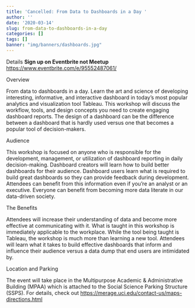 ```yaml
---
title: 'Cancelled: From Data to Dashboards in a Day '
author: ''
date: '2020-03-14'
slug: from-data-to-dashboards-in-a-day
categories: []
tags: []
banner: "img/banners/dashboards.jpg"
---
```



Details
**Sign up on Eventbrite not Meetup**
https://www.eventbrite.com/e/95552487061/

Overview

From data to dashboards in a day. Learn the art and science of developing interesting, informative, and interactive dashboard in today’s most popular analytics and visualization tool Tableau. This workshop will discuss the workflow, tools, and design concepts you need to create engaging dashboard reports. The design of a dashboard can be the difference between a dashboard that is hardly used versus one that becomes a popular tool of decision-makers.

Audience

This workshop is focused on anyone who is responsible for the development, management, or utilization of dashboard reporting in daily decision-making. Dashboard creators will learn how to build better dashboards for their audience. Dashboard users learn what is required to build great dashboards so they can provide feedback during development. Attendees can benefit from this information even if you’re an analyst or an executive. Everyone can benefit from becoming more data literate in our data-driven society.

The Benefits

Attendees will increase their understanding of data and become more effective at communicating with it. What is taught in this workshop is immediately applicable to the workplace. While the tool being taught is Tableau, the workshop is much more than learning a new tool. Attendees will learn what it takes to build effective dashboards that inform and influence their audience versus a data dump that end users are intimidated by.

Location and Parking

The event will take place in the Multipurpose Academic & Administrative Building (MPAA) which is attached to the Social Science Parking Structure (SSPS). For details, check out https://merage.uci.edu/contact-us/maps-directions.html